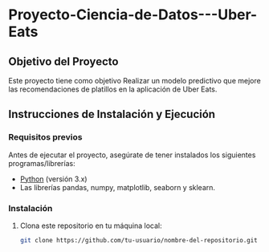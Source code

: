 # Proyecto-Ciencia-de-Datos---Uber-Eats
## Objetivo del Proyecto

Este proyecto tiene como objetivo Realizar un modelo predictivo que mejore las recomendaciones de platillos en la aplicación de Uber Eats.

## Instrucciones de Instalación y Ejecución

### Requisitos previos

Antes de ejecutar el proyecto, asegúrate de tener instalados los siguientes programas/librerías:

- [Python](https://www.python.org/downloads/) (versión 3.x)
- Las librerías pandas, numpy, matplotlib, seaborn y sklearn.

### Instalación

1. Clona este repositorio en tu máquina local:
   ```bash
   git clone https://github.com/tu-usuario/nombre-del-repositorio.git
